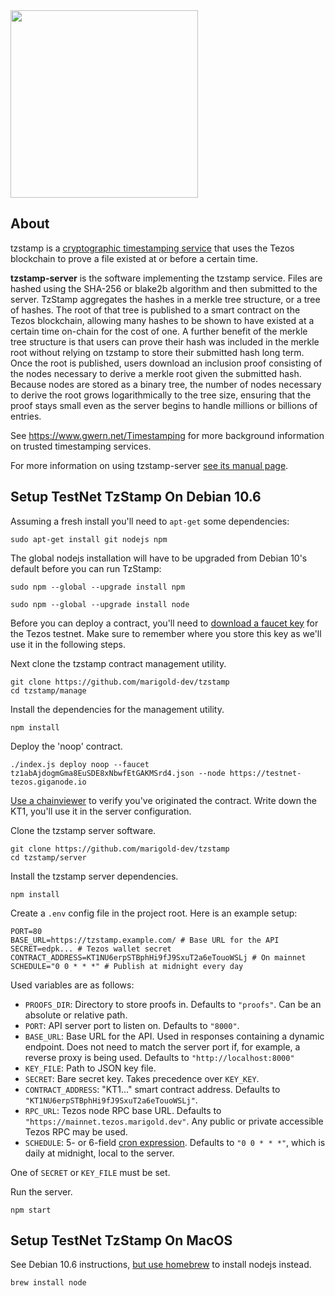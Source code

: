 <img src="https://tzstamp.io/workmark-small.png" width="300px" />

## About

tzstamp is a [cryptographic timestamping service](https://www.gwern.net/Timestamping)
that uses the Tezos blockchain to prove a file existed at or before a certain time.

**tzstamp-server** is the software implementing the tzstamp service. Files are
hashed using the SHA-256 or blake2b algorithm and then submitted to the server.
TzStamp aggregates the hashes in a merkle tree structure, or a tree of hashes.
The root of that tree is published to a smart contract on the Tezos blockchain,
allowing many hashes to be shown to have existed at a certain time on-chain for
the cost of one. A further benefit of the merkle tree structure is that users
can prove their hash was included in the merkle root without relying on tzstamp
to store their submitted hash long term. Once the root is published, users download an
inclusion proof consisting of the nodes necessary to derive a merkle root given
the submitted hash. Because nodes are stored as a binary tree, the number of
nodes necessary to derive the root grows logarithmically to the tree size,
ensuring that the proof stays small even as the server begins to handle millions
or billions of entries.

See https://www.gwern.net/Timestamping for more background information on
trusted timestamping services.

For more information on using tzstamp-server [see its manual page](https://github.com/marigold-dev/tzstamp/blob/main/server/man/man1/tzstamp-server.md).

## Setup TestNet TzStamp On Debian 10.6

Assuming a fresh install you'll need to `apt-get` some dependencies:

    sudo apt-get install git nodejs npm

The global nodejs installation will have to be upgraded from Debian 10's default
before you can run TzStamp:

    sudo npm --global --upgrade install npm

    sudo npm --global --upgrade install node

Before you can deploy a contract, you'll need to [download a faucet
key](https://faucet.tzalpha.net/) for the Tezos testnet. Make sure to remember
where you store this key as we'll use it in the following steps.

Next clone the tzstamp contract management utility.

    git clone https://github.com/marigold-dev/tzstamp
    cd tzstamp/manage

Install the dependencies for the management utility.

    npm install

Deploy the 'noop' contract.

    ./index.js deploy noop --faucet tz1abAjdogmGma8EuSDE8xNbwfEtGAKMSrd4.json --node https://testnet-tezos.giganode.io

[Use a chainviewer](https://better-call.dev/) to verify you've originated the
contract. Write down the KT1, you'll use it in the server configuration.

Clone the tzstamp server software.

    git clone https://github.com/marigold-dev/tzstamp
    cd tzstamp/server

Install the tzstamp server dependencies.

    npm install

Create a `.env` config file in the project root. Here is an
example setup:

    PORT=80
    BASE_URL=https://tzstamp.example.com/ # Base URL for the API
    SECRET=edpk... # Tezos wallet secret
    CONTRACT_ADDRESS=KT1NU6erpSTBphHi9fJ9SxuT2a6eTouoWSLj # On mainnet
    SCHEDULE="0 0 * * *" # Publish at midnight every day

Used variables are as follows:
- `PROOFS_DIR`: Directory to store proofs in. Defaults to `"proofs"`. Can be an absolute or relative path.
- `PORT`: API server port to listen on. Defaults to `"8000"`.
- `BASE_URL`: Base URL for the API. Used in responses containing a dynamic endpoint. Does not need to match the server port if, for example, a reverse proxy is being used. Defaults to `"http://localhost:8000"`
- `KEY_FILE`: Path to JSON key file.
- `SECRET`: Bare secret key. Takes precedence over `KEY_KEY`.
- `CONTRACT_ADDRESS`: "KT1..." smart contract address. Defaults to `"KT1NU6erpSTBphHi9fJ9SxuT2a6eTouoWSLj"`.
- `RPC_URL`: Tezos node RPC base URL. Defaults to `"https://mainnet.tezos.marigold.dev"`. Any public or private accessible Tezos RPC may be used.
- `SCHEDULE`: 5- or 6-field [cron expression](https://docs.oracle.com/cd/E12058_01/doc/doc.1014/e12030/cron_expressions.htm). Defaults to `"0 0 * * *"`, which is daily at midnight, local to the server.

One of `SECRET` or `KEY_FILE` must be set.

Run the server.

    npm start

## Setup TestNet TzStamp On MacOS

See Debian 10.6 instructions, [but use homebrew](https://brew.sh/) to install nodejs instead.

    brew install node
